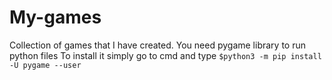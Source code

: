 # My-games
Collection of games that I have created.
You need pygame library to run python files 
To install it simply go to cmd and type `$python3 -m pip install -U pygame --user`
